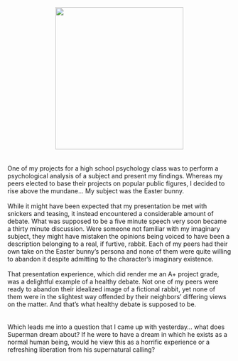 

<div class="separator" style="clear: both; text-align: center;"><a href="http://4.bp.blogspot.com/-xAQfmqRaX_o/UcnyyHCyAaI/AAAAAAAADX0/LmOlkz0cs1Q/s1600/IMG_20130621_183540.jpg" imageanchor="1" style="margin-left: 1em; margin-right: 1em;"><img border="0" height="320" src="http://4.bp.blogspot.com/-xAQfmqRaX_o/UcnyyHCyAaI/AAAAAAAADX0/LmOlkz0cs1Q/s320/IMG_20130621_183540.jpg" width="288" /></a></div><div class="MsoNormal" style="margin-bottom: .0001pt; margin-bottom: 0in;"><br /></div><div class="MsoNormal" style="margin-bottom: .0001pt; margin-bottom: 0in;"><br /></div><div class="MsoNormal" style="margin-bottom: .0001pt; margin-bottom: 0in;">One of my projects for a high school psychology class was to perform a psychological analysis of a subject and present my findings. Whereas my peers elected to base their projects on popular public figures, I decided to rise above the mundane… My subject was the Easter bunny.<o:p></o:p></div><div class="MsoNormal" style="margin-bottom: .0001pt; margin-bottom: 0in;"><br /></div><div class="MsoNormal" style="margin-bottom: .0001pt; margin-bottom: 0in;">While it might have been expected that my presentation be met with snickers and teasing, it instead encountered a considerable amount of debate. What was supposed to be a five minute speech very soon became a thirty minute discussion. Were someone not familiar with my imaginary subject, they might have mistaken the opinions being voiced to have been a description belonging to a real, if furtive, rabbit. Each of my peers had their own take on the Easter bunny’s persona and none of them were quite willing to abandon it despite admitting to the character’s imaginary existence.<o:p></o:p></div><div class="MsoNormal" style="margin-bottom: .0001pt; margin-bottom: 0in;"><br /></div><div class="MsoNormal" style="margin-bottom: .0001pt; margin-bottom: 0in;">That presentation experience, which did render me an A+ project grade, was a delightful example of a healthy debate. Not one of my peers were ready to abandon their idealized image of a fictional rabbit, yet none of them were in the slightest way offended by their neighbors’ differing views on the matter. And that’s what healthy debate is supposed to be.<o:p></o:p></div><div class="MsoNormal" style="margin-bottom: .0001pt; margin-bottom: 0in;"><br /></div><br /><div class="MsoNormal" style="margin-bottom: .0001pt; margin-bottom: 0in;">Which leads me into a question that I came up with yesterday… what does Superman dream about? If he were to have a dream in which he exists as a normal human being, would he view this as a horrific experience or a refreshing liberation from his supernatural calling?<o:p></o:p></div>